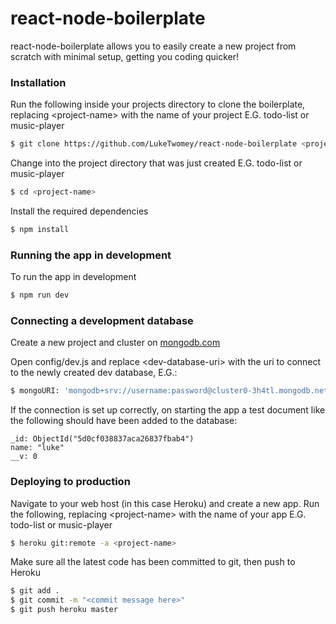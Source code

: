 # react-node-boilerplate

react-node-boilerplate allows you to easily create a new project from scratch with minimal setup, getting you coding quicker!

### Installation

Run the following inside your projects directory to clone the boilerplate, replacing \<project-name> with the name of your project E.G. todo-list or music-player

```sh
$ git clone https://github.com/LukeTwomey/react-node-boilerplate <project-name>
```

Change into the project directory that was just created E.G. todo-list or music-player

```sh
$ cd <project-name>
```

Install the required dependencies

```sh
$ npm install
```

### Running the app in development

To run the app in development

```sh
$ npm run dev
```

### Connecting a development database

Create a new project and cluster on [mongodb.com](https://cloud.mongodb.com/v2#/org/5d010935014b764d90359b5a/projects/create)

Open config/dev.js and replace \<dev-database-uri> with the uri to connect to the newly created dev database, E.G.:

```sh
$ mongoURI: 'mongodb+srv://username:password@cluster0-3h4tl.mongodb.net/test?retryWrites=true&w=majority'
```

If the connection is set up correctly, on starting the app a test document like the following should have been added to the database:

```
_id: ObjectId("5d0cf038837aca26837fbab4")
name: "luke"
__v: 0
```

### Deploying to production

Navigate to your web host (in this case Heroku) and create a new app.
Run the following, replacing \<project-name> with the name of your app E.G. todo-list or music-player

```sh
$ heroku git:remote -a <project-name>
```

Make sure all the latest code has been committed to git, then push to Heroku

```sh
$ git add .
$ git commit -m "<commit message here>"
$ git push heroku master
```
